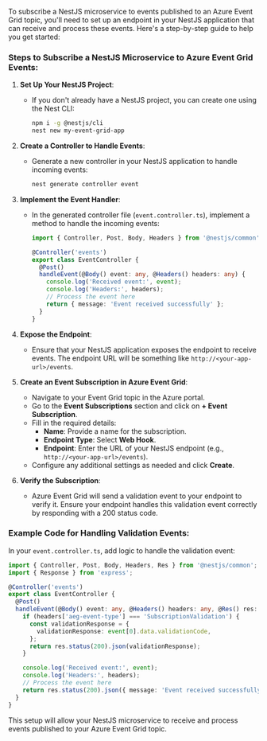 To subscribe a NestJS microservice to events published to an Azure Event Grid topic, you'll need to set up an endpoint in your NestJS application that can receive and process these events. Here's a step-by-step guide to help you get started:

### Steps to Subscribe a NestJS Microservice to Azure Event Grid Events:

1. **Set Up Your NestJS Project**:
   - If you don't already have a NestJS project, you can create one using the Nest CLI:
     ```bash
     npm i -g @nestjs/cli
     nest new my-event-grid-app
     ```

2. **Create a Controller to Handle Events**:
   - Generate a new controller in your NestJS application to handle incoming events:
     ```bash
     nest generate controller event
     ```

3. **Implement the Event Handler**:
   - In the generated controller file (`event.controller.ts`), implement a method to handle the incoming events:
     ```typescript
     import { Controller, Post, Body, Headers } from '@nestjs/common';

     @Controller('events')
     export class EventController {
       @Post()
       handleEvent(@Body() event: any, @Headers() headers: any) {
         console.log('Received event:', event);
         console.log('Headers:', headers);
         // Process the event here
         return { message: 'Event received successfully' };
       }
     }
     ```

4. **Expose the Endpoint**:
   - Ensure that your NestJS application exposes the endpoint to receive events. The endpoint URL will be something like `http://<your-app-url>/events`.

5. **Create an Event Subscription in Azure Event Grid**:
   - Navigate to your Event Grid topic in the Azure portal.
   - Go to the **Event Subscriptions** section and click on **+ Event Subscription**.
   - Fill in the required details:
     - **Name**: Provide a name for the subscription.
     - **Endpoint Type**: Select **Web Hook**.
     - **Endpoint**: Enter the URL of your NestJS endpoint (e.g., `http://<your-app-url>/events`).
   - Configure any additional settings as needed and click **Create**.

6. **Verify the Subscription**:
   - Azure Event Grid will send a validation event to your endpoint to verify it. Ensure your endpoint handles this validation event correctly by responding with a 200 status code.

### Example Code for Handling Validation Events:
In your `event.controller.ts`, add logic to handle the validation event:
```typescript
import { Controller, Post, Body, Headers, Res } from '@nestjs/common';
import { Response } from 'express';

@Controller('events')
export class EventController {
  @Post()
  handleEvent(@Body() event: any, @Headers() headers: any, @Res() res: Response) {
    if (headers['aeg-event-type'] === 'SubscriptionValidation') {
      const validationResponse = {
        validationResponse: event[0].data.validationCode,
      };
      return res.status(200).json(validationResponse);
    }

    console.log('Received event:', event);
    console.log('Headers:', headers);
    // Process the event here
    return res.status(200).json({ message: 'Event received successfully' });
  }
}
```

This setup will allow your NestJS microservice to receive and process events published to your Azure Event Grid topic.

